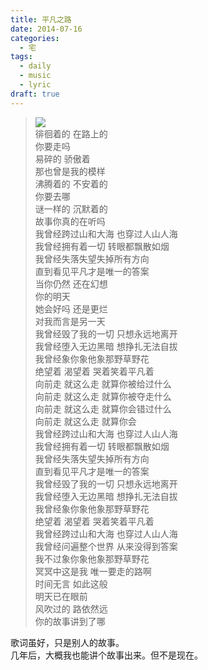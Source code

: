 ```yaml
---
title: 平凡之路
date: 2014-07-16
categories:
  - 宅
tags:
  - daily
  - music
  - lyric
draft: true
---
```


> ![](http://bbsimg.meizu.net/forum/201407/22/174949ji4x4xdkm9m92mnq.jpg)  
> 徘徊着的 在路上的  
> 你要走吗  
> 易碎的 骄傲着  
> 那也曾是我的模样  
> 沸腾着的 不安着的  
> 你要去哪  
> 谜一样的 沉默着的  
> 故事你真的在听吗  
> 我曾经跨过山和大海 也穿过人山人海  
> 我曾经拥有着一切 转眼都飘散如烟  
> 我曾经失落失望失掉所有方向  
> 直到看见平凡才是唯一的答案  
> 当你仍然 还在幻想  
> 你的明天  
> 她会好吗 还是更烂  
> 对我而言是另一天  
> 我曾经毁了我的一切 只想永远地离开  
> 我曾经堕入无边黑暗 想挣扎无法自拔  
> 我曾经象你象他象那野草野花  
> 绝望着 渴望着 哭着笑着平凡着  
> 向前走 就这么走 就算你被给过什么  
> 向前走 就这么走 就算你被夺走什么  
> 向前走 就这么走 就算你会错过什么  
> 向前走 就这么走 就算你会  
> 我曾经跨过山和大海 也穿过人山人海  
> 我曾经拥有着一切 转眼都飘散如烟  
> 我曾经失落失望失掉所有方向  
> 直到看见平凡才是唯一的答案  
> 我曾经毁了我的一切 只想永远地离开  
> 我曾经堕入无边黑暗 想挣扎无法自拔  
> 我曾经象你象他象那野草野花  
> 绝望着 渴望着 哭着笑着平凡着  
> 我曾经跨过山和大海 也穿过人山人海  
> 我曾经问遍整个世界 从来没得到答案  
> 我不过象你象他象那野草野花  
> 冥冥中这是我 唯一要走的路啊  
> 时间无言 如此这般  
> 明天已在眼前  
> 风吹过的 路依然远  
> 你的故事讲到了哪

歌词虽好，只是别人的故事。  
几年后，大概我也能讲个故事出来。但不是现在。
